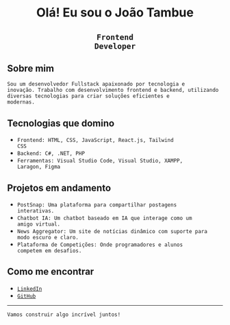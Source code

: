 # <p align="center"> Olá! Eu sou o João Tambue </p>

## <p align="center"><code>Frontend Developer</code></p>

## Sobre mim
<code>Sou um desenvolvedor Fullstack apaixonado por tecnologia e inovação. Trabalho com desenvolvimento frontend e backend, utilizando diversas tecnologias para criar soluções eficientes e modernas.</code>

## Tecnologias que domino
- <code>Frontend: HTML, CSS, JavaScript, React.js, Tailwind CSS</code>
- <code>Backend: C#, .NET, PHP</code>
- <code>Ferramentas: Visual Studio Code, Visual Studio, XAMPP, Laragon, Figma</code>

## Projetos em andamento
- <code>PostSnap: Uma plataforma para compartilhar postagens interativas.</code>
- <code>Chatbot IA: Um chatbot baseado em IA que interage como um amigo virtual.</code>
- <code>News Aggregator: Um site de notícias dinâmico com suporte para modo escuro e claro.</code>
- <code>Plataforma de Competições: Onde programadores e alunos competem em desafios.</code>

## Como me encontrar
- <code>[LinkedIn](https://www.linkedin.com/in/joaotambue)</code>
- <code>[GitHub](https://github.com/joaotambue)</code>

---
<code>Vamos construir algo incrível juntos!</code>

